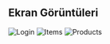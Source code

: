 
## Ekran Görüntüleri

![Login](https://github.com/iboOzturk/DapperNLayer/assets/82526723/b5b6c71f-a318-42fc-889d-5bbb05512a79)
![Items](https://github.com/iboOzturk/DapperNLayer/assets/82526723/b26ff9f2-9b0a-4fca-a5f0-5927d7c50805)
![Products](https://github.com/iboOzturk/DapperNLayer/assets/82526723/5739f140-75d1-4d7a-ac49-38e4d4297a8d)
